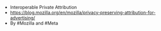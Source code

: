 - Interoperable Private Attribution
- https://blog.mozilla.org/en/mozilla/privacy-preserving-attribution-for-advertising/
- By #Mozilla and #Meta
